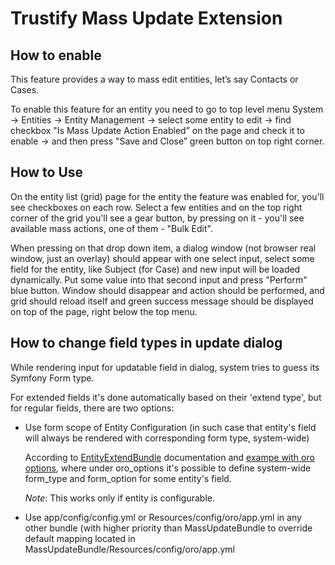 Trustify Mass Update Extension
==============================

How to enable
-------------------------

This feature provides a way to mass edit entities, let’s say Contacts or Cases.

To enable this feature for an entity you need to go to top level menu
System -> Entities -> Entity Management -> select some entity to edit -> find checkbox "Is Mass Update Action Enabled” on the page and check it to enable -> and then press "Save and Close” green button on top right corner.

How to Use
----------------------

On the entity list (grid) page for the entity the feature was enabled for, you'll see checkboxes on each row. Select a few entities and on the top right corner of the grid you'll see a gear button, by pressing on it - you'll see available mass actions, one of them - "Bulk Edit".

When pressing on that drop down item, a dialog window (not browser real window, just an overlay) should appear with one select input, select some field for the entity, like Subject (for Case) and new input will be loaded dynamically. Put some value into that second input and press "Perform" blue button. Window should disappear and action should be performed, and grid should reload itself and green success message should be displayed on top of the page, right below the top menu.

How to change field types in update dialog
------------------------------------------

While rendering input for updatable field in dialog, system tries to guess its Symfony Form type.

For extended fields it's done automatically based on their 'extend type', but for regular fields, there are two options:
 
 * Use form scope of Entity Configuration (in such case that entity's field will always be rendered with corresponding form type, system-wide)
 
    According to [EntityExtendBundle](https://github.com/orocrm/platform/tree/master/src/Oro/Bundle/EntityExtendBundle#modify-existing-entity) documentation and 
    [exampe with oro options](https://github.com/orocrm/platform/blob/master/src/Oro/Bundle/EntityExtendBundle/Resources/doc/custom_form_type.md#using-annotation-to-field-or-related-entity-if-extended-field-is-a-relation), 
    where under oro_options it's possible to define system-wide form_type and form_option for some entity's field.
    
    *Note*: This works only if entity is configurable.
    
 * Use app/config/config.yml or Resources/config/oro/app.yml in any other bundle (with higher priority than MassUpdateBundle to override default mapping located in MassUpdateBundle/Resources/config/oro/app.yml

